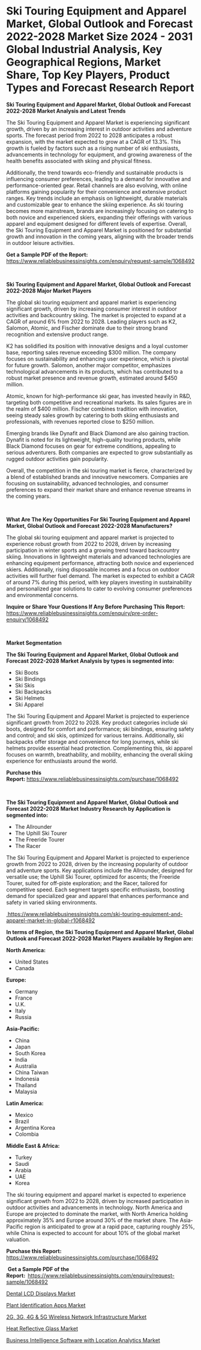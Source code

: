 <p><h1>Ski Touring Equipment and Apparel Market, Global Outlook and Forecast 2022-2028 Market Size 2024 - 2031 Global Industrial Analysis, Key Geographical Regions, Market Share, Top Key Players, Product Types and Forecast Research Report</h1></p><p><strong>Ski Touring Equipment and Apparel Market, Global Outlook and Forecast 2022-2028 Market Analysis and Latest Trends</strong></p>
<p><p>The Ski Touring Equipment and Apparel Market is experiencing significant growth, driven by an increasing interest in outdoor activities and adventure sports. The forecast period from 2022 to 2028 anticipates a robust expansion, with the market expected to grow at a CAGR of 13.3%. This growth is fueled by factors such as a rising number of ski enthusiasts, advancements in technology for equipment, and growing awareness of the health benefits associated with skiing and physical fitness. </p><p>Additionally, the trend towards eco-friendly and sustainable products is influencing consumer preferences, leading to a demand for innovative and performance-oriented gear. Retail channels are also evolving, with online platforms gaining popularity for their convenience and extensive product ranges. Key trends include an emphasis on lightweight, durable materials and customizable gear to enhance the skiing experience. As ski touring becomes more mainstream, brands are increasingly focusing on catering to both novice and experienced skiers, expanding their offerings with various apparel and equipment designed for different levels of expertise. Overall, the Ski Touring Equipment and Apparel Market is positioned for substantial growth and innovation in the coming years, aligning with the broader trends in outdoor leisure activities.</p></p>
<p><strong>Get a Sample PDF of the Report:&nbsp;</strong> <a href="https://www.reliablebusinessinsights.com/enquiry/request-sample/1068492">https://www.reliablebusinessinsights.com/enquiry/request-sample/1068492</a></p>
<p>&nbsp;</p>
<p><strong>Ski Touring Equipment and Apparel Market, Global Outlook and Forecast 2022-2028 Major Market Players</strong></p>
<p><p>The global ski touring equipment and apparel market is experiencing significant growth, driven by increasing consumer interest in outdoor activities and backcountry skiing. The market is projected to expand at a CAGR of around 6% from 2022 to 2028. Leading players such as K2, Salomon, Atomic, and Fischer dominate due to their strong brand recognition and extensive product range.</p><p>K2 has solidified its position with innovative designs and a loyal customer base, reporting sales revenue exceeding $300 million. The company focuses on sustainability and enhancing user experience, which is pivotal for future growth. Salomon, another major competitor, emphasizes technological advancements in its products, which has contributed to a robust market presence and revenue growth, estimated around $450 million.</p><p>Atomic, known for high-performance ski gear, has invested heavily in R&D, targeting both competitive and recreational markets. Its sales figures are in the realm of $400 million. Fischer combines tradition with innovation, seeing steady sales growth by catering to both skiing enthusiasts and professionals, with revenues reported close to $250 million.</p><p>Emerging brands like Dynafit and Black Diamond are also gaining traction. Dynafit is noted for its lightweight, high-quality touring products, while Black Diamond focuses on gear for extreme conditions, appealing to serious adventurers. Both companies are expected to grow substantially as rugged outdoor activities gain popularity.</p><p>Overall, the competition in the ski touring market is fierce, characterized by a blend of established brands and innovative newcomers. Companies are focusing on sustainability, advanced technologies, and consumer preferences to expand their market share and enhance revenue streams in the coming years.</p></p>
<p>&nbsp;</p>
<p><strong>What Are The Key Opportunities For Ski Touring Equipment and Apparel Market, Global Outlook and Forecast 2022-2028 Manufacturers?</strong></p>
<p><p>The global ski touring equipment and apparel market is projected to experience robust growth from 2022 to 2028, driven by increasing participation in winter sports and a growing trend toward backcountry skiing. Innovations in lightweight materials and advanced technologies are enhancing equipment performance, attracting both novice and experienced skiers. Additionally, rising disposable incomes and a focus on outdoor activities will further fuel demand. The market is expected to exhibit a CAGR of around 7% during this period, with key players investing in sustainability and personalized gear solutions to cater to evolving consumer preferences and environmental concerns.</p></p>
<p><strong>Inquire or Share Your Questions If Any Before Purchasing This Report:</strong> <a href="https://www.reliablebusinessinsights.com/enquiry/pre-order-enquiry/1068492">https://www.reliablebusinessinsights.com/enquiry/pre-order-enquiry/1068492</a></p>
<p>&nbsp;</p>
<p><strong>Market Segmentation</strong></p>
<p><strong>The Ski Touring Equipment and Apparel Market, Global Outlook and Forecast 2022-2028 Market Analysis by types is segmented into:</strong></p>
<p><ul><li>Ski Boots</li><li>Ski Bindings</li><li>Ski Skis</li><li>Ski Backpacks</li><li>Ski Helmets</li><li>Ski Apparel</li></ul></p>
<p><p>The Ski Touring Equipment and Apparel Market is projected to experience significant growth from 2022 to 2028. Key product categories include ski boots, designed for comfort and performance; ski bindings, ensuring safety and control; and ski skis, optimized for various terrains. Additionally, ski backpacks offer storage and convenience for long journeys, while ski helmets provide essential head protection. Complementing this, ski apparel focuses on warmth, breathability, and mobility, enhancing the overall skiing experience for enthusiasts around the world.</p></p>
<p><strong>Purchase this Report:&nbsp;</strong><a href="https://www.reliablebusinessinsights.com/purchase/1068492">https://www.reliablebusinessinsights.com/purchase/1068492</a></p>
<p>&nbsp;</p>
<p><strong>The Ski Touring Equipment and Apparel Market, Global Outlook and Forecast 2022-2028 Market Industry Research by Application is segmented into:</strong></p>
<p><ul><li>The Allrounder</li><li>The Uphill Ski Tourer</li><li>The Freeride Tourer</li><li>The Racer</li></ul></p>
<p><p>The Ski Touring Equipment and Apparel Market is projected to experience growth from 2022 to 2028, driven by the increasing popularity of outdoor and adventure sports. Key applications include the Allrounder, designed for versatile use; the Uphill Ski Tourer, optimized for ascents; the Freeride Tourer, suited for off-piste exploration; and the Racer, tailored for competitive speed. Each segment targets specific enthusiasts, boosting demand for specialized gear and apparel that enhances performance and safety in varied skiing environments.</p></p>
<p><a href="https://www.reliablebusinessinsights.com/ski-touring-equipment-and-apparel-market-in-global-r1068492">&nbsp;https://www.reliablebusinessinsights.com/ski-touring-equipment-and-apparel-market-in-global-r1068492</a></p>
<p><strong>In terms of Region, the Ski Touring Equipment and Apparel Market, Global Outlook and Forecast 2022-2028 Market Players available by Region are:</strong></p>
<p>
    <p> <strong> North America: </strong>
        <ul>
            <li>United States</li>
            <li>Canada</li>
        </ul>
        </p> 
    <p> <strong> Europe: </strong>
        <ul>
            <li>Germany</li>
            <li>France</li>
            <li>U.K.</li>
            <li>Italy</li>
            <li>Russia</li>
        </ul>
        </p> 
    <p> <strong> Asia-Pacific: </strong>
        <ul>
            <li>China</li>
            <li>Japan</li>
            <li>South Korea</li>
            <li>India</li>
            <li>Australia</li>
            <li>China Taiwan</li>
            <li>Indonesia</li>
            <li>Thailand</li>
            <li>Malaysia</li>
        </ul>
        </p> 
    <p> <strong> Latin America: </strong>
        <ul>
            <li>Mexico</li>
            <li>Brazil</li>
            <li>Argentina Korea</li>
            <li>Colombia</li>
        </ul>
        </p> 
    <p> <strong> Middle East & Africa: </strong>
        <ul>
            <li>Turkey</li>
            <li>Saudi</li>
            <li>Arabia</li>
            <li>UAE</li>
            <li>Korea</li>
        </ul>
    </p>
    </p>
<p><p>The ski touring equipment and apparel market is expected to experience significant growth from 2022 to 2028, driven by increased participation in outdoor activities and advancements in technology. North America and Europe are projected to dominate the market, with North America holding approximately 35% and Europe around 30% of the market share. The Asia-Pacific region is anticipated to grow at a rapid pace, capturing roughly 25%, while China is expected to account for about 10% of the global market valuation.</p></p>
<p><strong>Purchase this Report: </strong><a href="https://www.reliablebusinessinsights.com/purchase/1068492">https://www.reliablebusinessinsights.com/purchase/1068492</a></p>
<p>&nbsp;<strong>Get a Sample PDF of the Report:&nbsp;&nbsp;</strong><a href="https://www.reliablebusinessinsights.com/enquiry/request-sample/1068492">https://www.reliablebusinessinsights.com/enquiry/request-sample/1068492</a></p>
<p><strong></strong></p>
<p><p><a href="https://issuu.com/reportprime-2/docs/dental-lcd-displays-market-size-203_4b02b0423dcd9e">Dental LCD Displays Market</a></p><p><a href="https://www.linkedin.com/pulse/global-plant-identification-apps-industry-analysis-report-market-iymgc?trackingId=GvDEHYrdQICWOeYFDJFmMg%3D%3D">Plant Identification Apps Market</a></p><p><a href="https://medium.com/@goldapearce28ryuytr/global-2g-3g-4g-5g-wireless-network-infrastructure-market-size-share-analysis-by-product-8df8a9d8948e">2G, 3G, 4G & 5G Wireless Network Infrastructure Market</a></p><p><a href="https://www.linkedin.com/pulse/heat-reflective-glass-market-analysis-report-global-insights-wm7ec?trackingId=Fr11vifnRu2VZKIT%2BiVSvA%3D%3D">Heat Reflective Glass Market</a></p><p><a href="https://medium.com/@alanpeterson1911/global-business-intelligence-software-with-location-analytics-market-analysis-trends-forecasts-c72d3fdd7de1">Business Intelligence Software with Location Analytics Market</a></p></p>